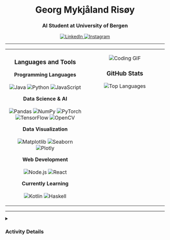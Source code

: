 <h1 align="center">Georg Mykjåland Risøy</h1>
<h3 align="center">AI Student at University of Bergen</h3>

<p align="center">
  <a href="https://linkedin.com/in/georgrisøy" target="_blank">
    <img src="https://img.shields.io/badge/LinkedIn-0077B5?style=for-the-badge&logo=linkedin&logoColor=white" alt="LinkedIn">
  </a>
  <a href="https://instagram.com/georgrisoy" target="_blank">
    <img src="https://img.shields.io/badge/Instagram-E4405F?style=for-the-badge&logo=instagram&logoColor=white" alt="Instagram">
  </a>
</p>

---

<table width="100%">
  <tr>
    <td width="50%" valign="top">
      <h3 align="center">Languages and Tools</h3>
      <p align="center">
        <b>Programming Languages</b><br><br>
        <img src="https://img.shields.io/badge/Java-ED8B00?style=for-the-badge&logo=openjdk&logoColor=white" alt="Java">
        <img src="https://img.shields.io/badge/Python-3776AB?style=for-the-badge&logo=python&logoColor=white" alt="Python">
        <img src="https://img.shields.io/badge/JavaScript-F7DF1E?style=for-the-badge&logo=javascript&logoColor=black" alt="JavaScript">
      </p>
      <p align="center">
        <b>Data Science & AI</b><br><br>
        <img src="https://img.shields.io/badge/Pandas-2C2D72?style=for-the-badge&logo=pandas&logoColor=white" alt="Pandas">
        <img src="https://img.shields.io/badge/Numpy-013243?style=for-the-badge&logo=numpy&logoColor=white" alt="NumPy">
        <img src="https://img.shields.io/badge/PyTorch-EE4C2C?style=for-the-badge&logo=pytorch&logoColor=white" alt="PyTorch">
        <img src="https://img.shields.io/badge/TensorFlow-FF6F00?style=for-the-badge&logo=tensorflow&logoColor=white" alt="TensorFlow">
        <img src="https://img.shields.io/badge/OpenCV-273380?style=for-the-badge&logo=opencv&logoColor=white" alt="OpenCV">
      </p>
      <p align="center">
        <b>Data Visualization</b><br><br>
        <img src="https://img.shields.io/badge/Matplotlib-11557C?style=for-the-badge&logo=matplotlib&logoColor=white" alt="Matplotlib">
        <img src="https://img.shields.io/badge/Seaborn-3D4F61?style=for-the-badge&logo=seaborn&logoColor=white" alt="Seaborn">
        <img src="https://img.shields.io/badge/Plotly-2D73B4?style=for-the-badge&logo=plotly&logoColor=white" alt="Plotly">
      </p>
      <p align="center">
        <b>Web Development</b><br><br>
        <img src="https://img.shields.io/badge/Node.js-339933?style=for-the-badge&logo=nodedotjs&logoColor=white" alt="Node.js">
        <img src="https://img.shields.io/badge/React-20232A?style=for-the-badge&logo=react&logoColor=61DAFB" alt="React">
      </p>
      <p align="center">
        <b>Currently Learning</b><br><br>
        <img src="https://img.shields.io/badge/Kotlin-7F52FF?style=for-the-badge&logo=kotlin&logoColor=white" alt="Kotlin">
        <img src="https://img.shields.io/badge/Haskell-5E5086?style=for-the-badge&logo=haskell&logoColor=white" alt="Haskell">
      </p>
    </td>
    <td width="50%" valign="top">
      <p align="center">
        <img src="https://miro.medium.com/v2/resize:fit:1050/0*HQ7WKolP9iEr0z6x.gif" alt="Coding GIF" width="auto">
      </p>
      <h3 align="center">GitHub Stats</h3>
      <p align="center">
        <img src="https://github-readme-stats.vercel.app/api/top-langs/?username=GeorgRis&layout=compact&theme=tokyonight&cache_seconds=1800" alt="Top Languages">
      </p>
    </td>
  </tr>
</table>

---

<details>
<summary><h3>Activity Details</h3></summary>
<p align="center">
  <img src="https://github-readme-streak-stats.herokuapp.com/?user=GeorgRis&theme=tokyonight" alt="GitHub Streak">
</p>
</details>
